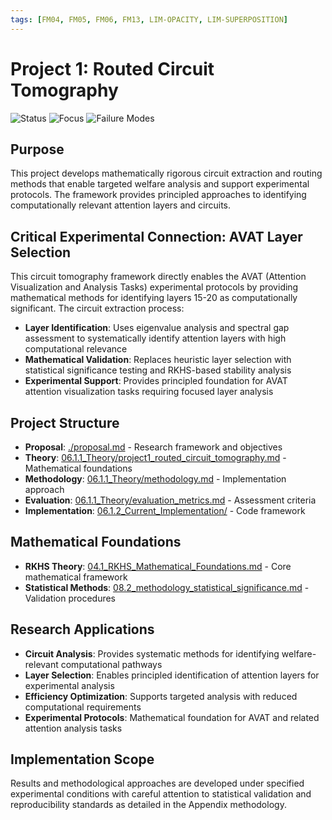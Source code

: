 ```yaml
---
tags: [FM04, FM05, FM06, FM13, LIM-OPACITY, LIM-SUPERPOSITION]
---
```


# Project 1: Routed Circuit Tomography

![Status](https://img.shields.io/badge/status-Research_Ready-green)
![Focus](https://img.shields.io/badge/focus-Circuit_Analysis-green)
![Failure Modes](https://img.shields.io/badge/addresses-FM04_FM05_FM06_FM13-orange)

## Purpose

This project develops mathematically rigorous circuit extraction and routing methods that enable targeted welfare analysis and support experimental protocols. The framework provides principled approaches to identifying computationally relevant attention layers and circuits.

## Critical Experimental Connection: AVAT Layer Selection

This circuit tomography framework directly enables the AVAT (Attention Visualization and Analysis Tasks) experimental protocols by providing mathematical methods for identifying layers 15-20 as computationally significant. The circuit extraction process:

- **Layer Identification**: Uses eigenvalue analysis and spectral gap assessment to systematically identify attention layers with high computational relevance
- **Mathematical Validation**: Replaces heuristic layer selection with statistical significance testing and RKHS-based stability analysis  
- **Experimental Support**: Provides principled foundation for AVAT attention visualization tasks requiring focused layer analysis

## Project Structure

- **Proposal**: [./proposal.md](./proposal.md) - Research framework and objectives
- **Theory**: [06.1.1_Theory/project1_routed_circuit_tomography.md](./06.1.1_Theory/project1_routed_circuit_tomography.md) - Mathematical foundations
- **Methodology**: [06.1.1_Theory/methodology.md](./06.1.1_Theory/methodology.md) - Implementation approach
- **Evaluation**: [06.1.1_Theory/evaluation_metrics.md](./06.1.1_Theory/evaluation_metrics.md) - Assessment criteria
- **Implementation**: [06.1.2_Current_Implementation/](./06.1.2_Current_Implementation/) - Code framework

## Mathematical Foundations

- **RKHS Theory**: [04.1_RKHS_Mathematical_Foundations.md](../../04_Math_foundations/04.1_RKHS_Mathematical_Foundations.md) - Core mathematical framework
- **Statistical Methods**: [08.2_methodology_statistical_significance.md](../../08_Appendix/08.2_methodology_statistical_significance.md) - Validation procedures

## Research Applications

- **Circuit Analysis**: Provides systematic methods for identifying welfare-relevant computational pathways
- **Layer Selection**: Enables principled identification of attention layers for experimental analysis
- **Efficiency Optimization**: Supports targeted analysis with reduced computational requirements
- **Experimental Protocols**: Mathematical foundation for AVAT and related attention analysis tasks

## Implementation Scope

Results and methodological approaches are developed under specified experimental conditions with careful attention to statistical validation and reproducibility standards as detailed in the Appendix methodology.
